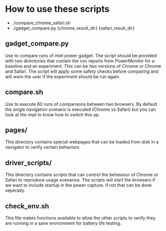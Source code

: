 # How to use these scripts
* ./compare_chrome_safari.sh
* ./gadget_compare.py {chrome_result_dir} {safari_result_dir}

## gadget_compare.py
Use to compare runs of intel power gadget. The script should be provided with two directories that contain the csv reports from PowerMonitor for a baseline and an experiment. This can be two versions of Chrome or Chrome and Safari. The script will apply some safety checks before comparing and will warn the user if the experiment should be run again.

## compare.sh
Use to execute 60 runs of comparisons between two browsers. By default the single navigation scenario is executed (Chrome vs Safari) but you can look at the impl to know how to switch this up.

## pages/
This directory contains special webpages that can be loaded from disk in a navigator to verify certain behaviors.

## driver_scripts/
This directory contains scripts that can control the behaviour of Chrome or Safari to reproduce usage scenarios. The scripts will start the browsers if we want to include startup in the power capture. If not that can be done seperatly.

## check_env.sh
This file makes functions available to allow the other scripts to verify they are running in a sane environment for battery life testing.
